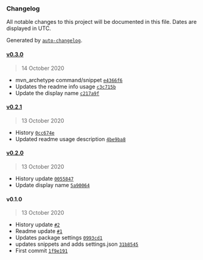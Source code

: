 ### Changelog

All notable changes to this project will be documented in this file. Dates are displayed in UTC.

Generated by [`auto-changelog`](https://github.com/CookPete/auto-changelog).

#### [v0.3.0](https://github.com/shawn-sandy/aem-fe-studio/compare/v0.2.1...v0.3.0)

> 14 October 2020

- mvn_archetype command/snippet [`e4366f6`](https://github.com/shawn-sandy/aem-fe-studio/commit/e4366f6ecdc4b885f210dd8208fb94cd2e8dbfc5)
- Updates the readme info usage [`c3c715b`](https://github.com/shawn-sandy/aem-fe-studio/commit/c3c715b049c957485881d431cbed3f2b55efe11e)
- Update the display name [`c217a9f`](https://github.com/shawn-sandy/aem-fe-studio/commit/c217a9f02faf448ece67e22c966afd409721b5c1)

#### [v0.2.1](https://github.com/shawn-sandy/aem-fe-studio/compare/v0.2.0...v0.2.1)

> 13 October 2020

- History [`0cc674e`](https://github.com/shawn-sandy/aem-fe-studio/commit/0cc674e13e186ca958906da8d239826c050ca84f)
- Updated readme usage description [`4be9ba8`](https://github.com/shawn-sandy/aem-fe-studio/commit/4be9ba8e998b866483664ef4003b761865818fee)

#### [v0.2.0](https://github.com/shawn-sandy/aem-fe-studio/compare/v0.1.0...v0.2.0)

> 13 October 2020

- History update [`0055847`](https://github.com/shawn-sandy/aem-fe-studio/commit/0055847db93fda09908b7b4dbdaf1f4e9200cbdb)
- Update display name [`5a90064`](https://github.com/shawn-sandy/aem-fe-studio/commit/5a90064107c93b6cbff7d425ad3cb574738bea86)

#### v0.1.0

> 13 October 2020

- History update [`#2`](https://github.com/shawn-sandy/aem-fe-studio/pull/2)
- Readme update [`#1`](https://github.com/shawn-sandy/aem-fe-studio/pull/1)
- Updates  package settings [`0993cd1`](https://github.com/shawn-sandy/aem-fe-studio/commit/0993cd1db71576ad849a02a3cc3506f95bae28f5)
- updates snippets and adds settings.json [`31b8545`](https://github.com/shawn-sandy/aem-fe-studio/commit/31b8545b91db29b0795fe3493512dd231d478a1e)
- First commit [`1f9e191`](https://github.com/shawn-sandy/aem-fe-studio/commit/1f9e191cd2f6fa84dde2c19367c20009f973c2f8)
